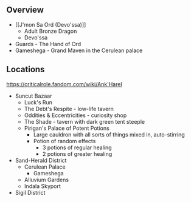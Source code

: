 
## Overview

* [[J'mon Sa Ord (Devo'ssa)]]
	* Adult Bronze Dragon
	* Devo'ssa
* Guards - The Hand of Ord
* Gameshega - Grand Maven in the Cerulean palace

## Locations

https://criticalrole.fandom.com/wiki/Ank'Harel

* Suncut Bazaar
	* Luck's Run
	* The Debt's Respite - low-life tavern
	* Oddities & Eccentricities - curiosity shop
	* The Shade - tavern with dark green tent steeple
	* Pirigan's Palace of Potent Potions
		* Large cauldron with all sorts of things mixed in, auto-stirring
		* Potion of random effects
			* 3 potions of regular healing
			* 2 potions of greater healing
* Sand-Herald District
	* Cerulean Palace
		* Gameshega
	* Alluvium Gardens
	* Indala Skyport
* Sigil District